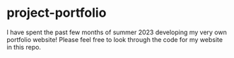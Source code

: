 # project-portfolio

I have spent the past few months of summer 2023 developing my very own portfolio website! Please feel free to look through the code for my website in this repo.
